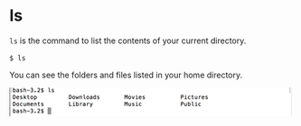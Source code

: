 # ls

`ls` is the command to list the contents of your current directory.

```
$ ls
```

You can see the folders and files listed in your home directory.

![terminal ls](./images/terminal-ls.png)


